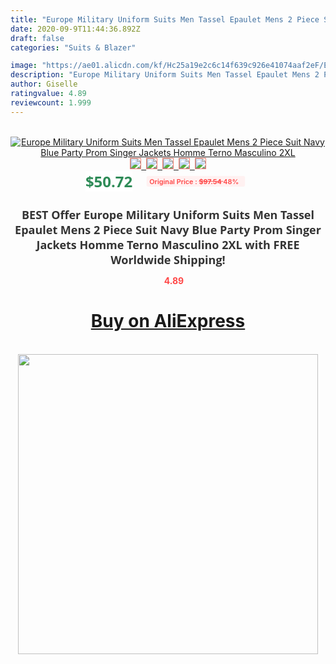 ```yaml
---
title: "Europe Military Uniform Suits Men Tassel Epaulet Mens 2 Piece Suit Navy Blue Party Prom Singer Jackets Homme Terno Masculino 2XL"
date: 2020-09-9T11:44:36.892Z
draft: false
categories: "Suits & Blazer"

image: "https://ae01.alicdn.com/kf/Hc25a19e2c6c14f639c926e41074aaf2eF/Europe-Military-Uniform-Suits-Men-Tassel-Epaulet-Mens-2-Piece-Suit-Navy-Blue-Party-Prom-Singer.jpg"
description: "Europe Military Uniform Suits Men Tassel Epaulet Mens 2 Piece Suit Navy Blue Party Prom Singer Jackets Homme Terno Masculino 2XL"
author: Giselle
ratingvalue: 4.89
reviewcount: 1.999
---
```

<br>
<div style="text-align: center;">
<a href="https://s.click.aliexpress.com/e/_AnTgpP" target="_blank" rel="nofollow noopener noreferrer"><img alt="Europe Military Uniform Suits Men Tassel Epaulet Mens 2 Piece Suit Navy Blue Party Prom Singer Jackets Homme Terno Masculino 2XL" class="magnifier-image" src="https://ae01.alicdn.com/kf/Hc25a19e2c6c14f639c926e41074aaf2eF/Europe-Military-Uniform-Suits-Men-Tassel-Epaulet-Mens-2-Piece-Suit-Navy-Blue-Party-Prom-Singer.jpg_640x640.jpg">
<br>
<img style="border:1px solid salmon" src="https://ae01.alicdn.com/kf/Hc25a19e2c6c14f639c926e41074aaf2eF/Europe-Military-Uniform-Suits-Men-Tassel-Epaulet-Mens-2-Piece-Suit-Navy-Blue-Party-Prom-Singer.jpg_120x120.jpg">&nbsp;&nbsp;<img style="border:1px solid salmon" src="https://ae01.alicdn.com/kf/H1b16afaee8e74e70b9cbe50b9c6ef526l/Europe-Military-Uniform-Suits-Men-Tassel-Epaulet-Mens-2-Piece-Suit-Navy-Blue-Party-Prom-Singer.jpg_120x120.jpg">&nbsp;&nbsp;<img style="border:1px solid salmon" src="https://ae01.alicdn.com/kf/Hb034d918522544fe91f2984aa0c1d18do/Europe-Military-Uniform-Suits-Men-Tassel-Epaulet-Mens-2-Piece-Suit-Navy-Blue-Party-Prom-Singer.jpg_120x120.jpg">&nbsp;&nbsp;<img style="border:1px solid salmon" src="https://ae01.alicdn.com/kf/H048945de6ce9433eafe58fc2268ead4aR/Europe-Military-Uniform-Suits-Men-Tassel-Epaulet-Mens-2-Piece-Suit-Navy-Blue-Party-Prom-Singer.jpg_120x120.jpg">&nbsp;&nbsp;<img style="border:1px solid salmon" src="https://ae01.alicdn.com/kf/Hf49c999df5ee4d9598dc24599ab3a73fs/Europe-Military-Uniform-Suits-Men-Tassel-Epaulet-Mens-2-Piece-Suit-Navy-Blue-Party-Prom-Singer.jpg_120x120.jpg"></a></div><br0>
<div style="text-align: center;"><span style="background-color: white; border: 0px; box-sizing: border-box; color: seagreen; display: inline-block; font-family: &quot;open sans&quot; , &quot;arial&quot; , &quot;helvetica&quot; , sans-serif , &quot;heiti&quot;; font-size: 24px; font-stretch: inherit; font-weight: 700; line-height: inherit; margin: 0px 10px 0px 0px; padding: 0px; vertical-align: middle;">$50.72 </span>
<span style="background: rgb(255 , 241 , 241); border-radius: 3px; border: 0px; box-sizing: border-box; color: #ff4747; display: inline-block; font-family: inherit; font-size: 12px; font-stretch: inherit; font-style: inherit; font-variant: inherit; font-weight: 600; line-height: inherit; margin: 0px; padding: 2px 5px; transform: scale(0.9); vertical-align: middle;">Original Price : <b style="text-decoration: line-through;">$97.54 </b> 48%&nbsp;&nbsp;</span></div>
<h1 style="color: #333333; display: inline-block; font-family: &quot;open sans&quot; , &quot;arial&quot; , &quot;helvetica&quot; , sans-serif , &quot;heiti&quot;; font-size: 18px; font-stretch: inherit; font-weight: 700; text-align: center;">BEST Offer Europe Military Uniform Suits Men Tassel Epaulet Mens 2 Piece Suit Navy Blue Party Prom Singer Jackets Homme Terno Masculino 2XL with FREE Worldwide Shipping!</h1>
<div style="color: #ff4747; text-align: center;">
<img src="https://4.bp.blogspot.com/-M0ZcTcb-5uY/XleCXlxnR4I/AAAAAAAAAEc/OrjgMkXV1oMQFaCRZj5HQwOCBcu3w1FegCPcBGAYYCw/s1600/star.png" style="height: 15px;">&nbsp;<b>4.89</b></div>
<div class="button_cont" align="center"><a class="buynow_a" href="https://s.click.aliexpress.com/e/_AnTgpP" target="_blank" rel="nofollow noopener noreferrer"><H1>Buy on AliExpress</H1></a></div><br>
<div class="separator" style="clear: both; text-align: center;">
<img src="https://lh3.googleusercontent.com/-pTy5HemUv9M/XlePHvY0dAI/AAAAAAAAAE4/0nX5iRUoIWY8eMW9Dpxeirr157OZliDIgCLcBGAsYHQ/s1600/badge.gif" width="480">
</div>
